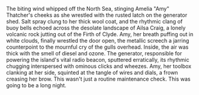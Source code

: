The biting wind whipped off the North Sea, stinging Amelia "Amy" Thatcher's cheeks as she wrestled with the rusted latch on the generator shed.  Salt spray clung to her thick wool coat, and the rhythmic clang of buoy bells echoed across the desolate landscape of Ailsa Craig, a lonely volcanic rock jutting out of the Firth of Clyde.  Amy, her breath puffing out in white clouds, finally wrestled the door open, the metallic screech a jarring counterpoint to the mournful cry of the gulls overhead.  Inside, the air was thick with the smell of diesel and ozone.  The generator, responsible for powering the island's vital radio beacon, sputtered erratically, its rhythmic chugging interspersed with ominous clicks and wheezes. Amy, her toolbox clanking at her side, squinted at the tangle of wires and dials, a frown creasing her brow.  This wasn't just a routine maintenance check. This was going to be a long night.
